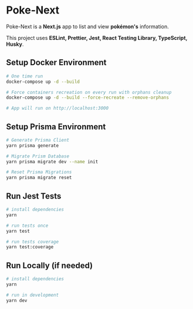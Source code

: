 # Poke-Next

Poke-Next is a __Next.js__ app to list and view __pokémon's__ information.

This project uses __ESLint, Prettier, Jest, React Testing Library, TypeScript, Husky__.

## Setup Docker Environment
```bash
# One time run
docker-compose up -d --build

# Force containers recreation on every run with orphans cleanup
docker-compose up -d --build --force-recreate --remove-orphans

# App will run on http://localhost:3000
```
## Setup Prisma Environment

```bash
# Generate Prisma Client 
yarn prisma generate

# Migrate Prism Database 
yarn prisma migrate dev --name init

# Reset Prisma Migrations
yarn prisma migrate reset
```

## Run Jest Tests

```bash
# install dependencies
yarn

# run tests once
yarn test

# run tests coverage
yarn test:coverage
```

## Run Locally (if needed)

```bash
# install dependencies
yarn

# run in development
yarn dev
```
